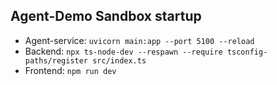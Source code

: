 ## Agent-Demo Sandbox startup
- Agent-service:    `uvicorn main:app --port 5100 --reload`
- Backend:    `npx ts-node-dev --respawn --require tsconfig-paths/register src/index.ts`
- Frontend:    `npm run dev`
